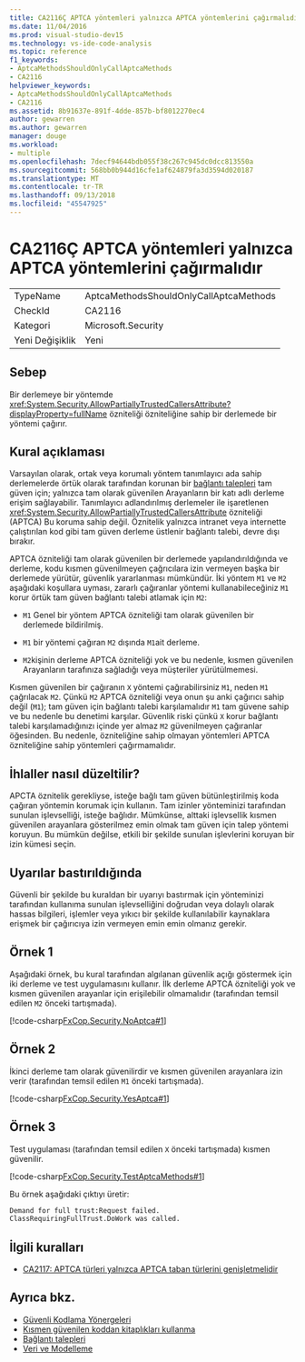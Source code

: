 ```yaml
---
title: CA2116Ç APTCA yöntemleri yalnızca APTCA yöntemlerini çağırmalıdır
ms.date: 11/04/2016
ms.prod: visual-studio-dev15
ms.technology: vs-ide-code-analysis
ms.topic: reference
f1_keywords:
- AptcaMethodsShouldOnlyCallAptcaMethods
- CA2116
helpviewer_keywords:
- AptcaMethodsShouldOnlyCallAptcaMethods
- CA2116
ms.assetid: 8b91637e-891f-4dde-857b-bf8012270ec4
author: gewarren
ms.author: gewarren
manager: douge
ms.workload:
- multiple
ms.openlocfilehash: 7decf94644bdb055f38c267c945dc0dcc813550a
ms.sourcegitcommit: 568bb0b944d16cfe1af624879fa3d3594d020187
ms.translationtype: MT
ms.contentlocale: tr-TR
ms.lasthandoff: 09/13/2018
ms.locfileid: "45547925"
---
```

# <a name="ca2116-aptca-methods-should-only-call-aptca-methods"></a>CA2116Ç APTCA yöntemleri yalnızca APTCA yöntemlerini çağırmalıdır

|||
|-|-|
|TypeName|AptcaMethodsShouldOnlyCallAptcaMethods|
|CheckId|CA2116|
|Kategori|Microsoft.Security|
|Yeni Değişiklik|Yeni|

## <a name="cause"></a>Sebep

Bir derlemeye bir yöntemde <xref:System.Security.AllowPartiallyTrustedCallersAttribute?displayProperty=fullName> özniteliği özniteliğine sahip bir derlemede bir yöntemi çağırır.

## <a name="rule-description"></a>Kural açıklaması

Varsayılan olarak, ortak veya korumalı yöntem tanımlayıcı ada sahip derlemelerde örtük olarak tarafından korunan bir [bağlantı talepleri](/dotnet/framework/misc/link-demands) tam güven için; yalnızca tam olarak güvenilen Arayanların bir katı adlı derleme erişim sağlayabilir. Tanımlayıcı adlandırılmış derlemeler ile işaretlenen <xref:System.Security.AllowPartiallyTrustedCallersAttribute> özniteliği (APTCA) Bu koruma sahip değil. Öznitelik yalnızca intranet veya internette çalıştırılan kod gibi tam güven derleme üstlenir bağlantı talebi, devre dışı bırakır.

APTCA özniteliği tam olarak güvenilen bir derlemede yapılandırıldığında ve derleme, kodu kısmen güvenilmeyen çağrıcılara izin vermeyen başka bir derlemede yürütür, güvenlik yararlanması mümkündür. İki yöntem `M1` ve `M2` aşağıdaki koşullara uyması, zararlı çağıranlar yöntemi kullanabileceğiniz `M1` korur örtük tam güven bağlantı talebi atlamak için `M2`:

- `M1` Genel bir yöntem APTCA özniteliği tam olarak güvenilen bir derlemede bildirilmiş.

- `M1` bir yöntemi çağıran `M2` dışında `M1`ait derleme.

- `M2`kişinin derleme APTCA özniteliği yok ve bu nedenle, kısmen güvenilen Arayanların tarafınıza sağladığı veya müşteriler yürütülmemesi.

Kısmen güvenilen bir çağıranın `X` yöntemi çağırabilirsiniz `M1`, neden `M1` çağrılacak `M2`. Çünkü `M2` APTCA özniteliği veya onun şu anki çağırıcı sahip değil (`M1`); tam güven için bağlantı talebi karşılamalıdır `M1` tam güvene sahip ve bu nedenle bu denetimi karşılar. Güvenlik riski çünkü `X` korur bağlantı talebi karşılamadığınızı içinde yer almaz `M2` güvenilmeyen çağıranlar öğesinden. Bu nedenle, özniteliğine sahip olmayan yöntemleri APTCA özniteliğine sahip yöntemleri çağırmamalıdır.

## <a name="how-to-fix-violations"></a>İhlaller nasıl düzeltilir?
 APCTA öznitelik gerekliyse, isteğe bağlı tam güven bütünleştirilmiş koda çağıran yöntemin korumak için kullanın. Tam izinler yönteminizi tarafından sunulan işlevselliği, isteğe bağlıdır. Mümkünse, alttaki işlevsellik kısmen güvenilen arayanlara gösterilmez emin olmak tam güven için talep yöntemi koruyun. Bu mümkün değilse, etkili bir şekilde sunulan işlevlerini koruyan bir izin kümesi seçin.

## <a name="when-to-suppress-warnings"></a>Uyarılar bastırıldığında
 Güvenli bir şekilde bu kuraldan bir uyarıyı bastırmak için yönteminizi tarafından kullanıma sunulan işlevselliğini doğrudan veya dolaylı olarak hassas bilgileri, işlemler veya yıkıcı bir şekilde kullanılabilir kaynaklara erişmek bir çağırıcıya izin vermeyen emin emin olmanız gerekir.

## <a name="example-1"></a>Örnek 1
 Aşağıdaki örnek, bu kural tarafından algılanan güvenlik açığı göstermek için iki derleme ve test uygulamasını kullanır. İlk derleme APTCA özniteliği yok ve kısmen güvenilen arayanlar için erişilebilir olmamalıdır (tarafından temsil edilen `M2` önceki tartışmada).

 [!code-csharp[FxCop.Security.NoAptca#1](../code-quality/codesnippet/CSharp/ca2116-aptca-methods-should-only-call-aptca-methods_1.cs)]

## <a name="example-2"></a>Örnek 2
 İkinci derleme tam olarak güvenilirdir ve kısmen güvenilen arayanlara izin verir (tarafından temsil edilen `M1` önceki tartışmada).

 [!code-csharp[FxCop.Security.YesAptca#1](../code-quality/codesnippet/CSharp/ca2116-aptca-methods-should-only-call-aptca-methods_2.cs)]

## <a name="example-3"></a>Örnek 3
 Test uygulaması (tarafından temsil edilen `X` önceki tartışmada) kısmen güvenilir.

 [!code-csharp[FxCop.Security.TestAptcaMethods#1](../code-quality/codesnippet/CSharp/ca2116-aptca-methods-should-only-call-aptca-methods_3.cs)]

Bu örnek aşağıdaki çıktıyı üretir:

```txt
Demand for full trust:Request failed.
ClassRequiringFullTrust.DoWork was called.
```

## <a name="related-rules"></a>İlgili kuralları

- [CA2117: APTCA türleri yalnızca APTCA taban türlerini genişletmelidir](../code-quality/ca2117-aptca-types-should-only-extend-aptca-base-types.md)

## <a name="see-also"></a>Ayrıca bkz.

- [Güvenli Kodlama Yönergeleri](/dotnet/standard/security/secure-coding-guidelines)
- [Kısmen güvenilen koddan kitaplıkları kullanma](/dotnet/framework/misc/using-libraries-from-partially-trusted-code)
- [Bağlantı talepleri](/dotnet/framework/misc/link-demands)
- [Veri ve Modelleme](/dotnet/framework/data/index)
